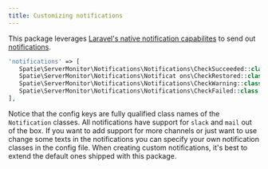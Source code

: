 ```yaml
---
title: Customizing notifications
---
```


This package leverages [Laravel's native notification capabilites](https://laravel.com/docs/5.4/notifications) to send out [notifications](https://docs.spatie.be/laravel-server-monitor/v1/monitoring-basics/configuring-notifications). 

```php
'notifications' => [
   Spatie\ServerMonitor\Notifications\Notifications\CheckSucceeded::class => [],
   Spatie\ServerMonitor\Notifications\Notificat ons\CheckRestored::class => ['slack'],
   Spatie\ServerMonitor\Notifications\Notifications\CheckWarning::class => ['slack'],
   Spatie\ServerMonitor\Notifications\Notifications\CheckFailed::class => ['slack'],
],
```

Notice that the config keys are fully qualified class names of the `Notification` classes. All notifications have support for `slack` and `mail` out of the box. If you want to add support for more channels or just want to use change some texts in the notifications you can specify your own notification classes in the config file. When creating custom notifications, it's  best to extend the default ones shipped with this package.

